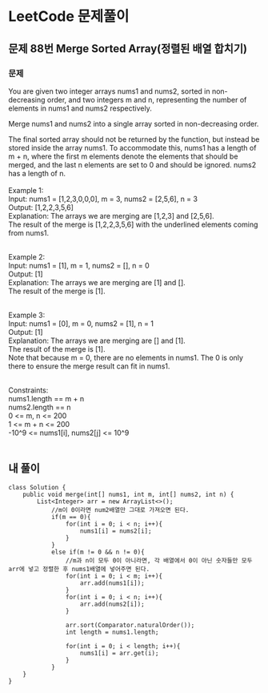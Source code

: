 # LeetCode 문제풀이

## 문제 88번 Merge Sorted Array(정렬된 배열 합치기)
### 문제<br>
You are given two integer arrays nums1 and nums2, sorted in non-decreasing order, and two integers m and n, representing the number of elements in nums1 and nums2 respectively.

Merge nums1 and nums2 into a single array sorted in non-decreasing order.

The final sorted array should not be returned by the function, but instead be stored inside the array nums1. To accommodate this, nums1 has a length of m + n, where the first m elements denote the elements that should be merged, and the last n elements are set to 0 and should be ignored. nums2 has a length of n.
<br><br>
Example 1:<br>
Input: nums1 = [1,2,3,0,0,0], m = 3, nums2 = [2,5,6], n = 3<br>
Output: [1,2,2,3,5,6]<br>
Explanation: The arrays we are merging are [1,2,3] and [2,5,6].<br>
The result of the merge is [1,2,2,3,5,6] with the underlined elements coming from nums1.<br><br>

Example 2:<br>
Input: nums1 = [1], m = 1, nums2 = [], n = 0<br>
Output: [1]<br>
Explanation: The arrays we are merging are [1] and [].<br>
The result of the merge is [1].<br><br>

Example 3:<br>
Input: nums1 = [0], m = 0, nums2 = [1], n = 1<br>
Output: [1]<br>
Explanation: The arrays we are merging are [] and [1].<br>
The result of the merge is [1].<br>
Note that because m = 0, there are no elements in nums1. The 0 is only there to ensure the merge result can fit in nums1.<br><br> 

Constraints:<br>
nums1.length == m + n<br>
nums2.length == n<br>
0 <= m, n <= 200<br>
1 <= m + n <= 200<br>
-10^9 <= nums1[i], nums2[j] <= 10^9<br><br>
 
 
## 내 풀이
```
class Solution {
    public void merge(int[] nums1, int m, int[] nums2, int n) {
        List<Integer> arr = new ArrayList<>();
            //m이 0이라면 num2배열만 그대로 가져오면 된다.
            if(m == 0){
                for(int i = 0; i < n; i++){
                    nums1[i] = nums2[i];
                }
            }
            else if(m != 0 && n != 0){
                //m과 n이 모두 0이 아니라면, 각 배열에서 0이 아닌 숫자들만 모두 arr에 넣고 정렬한 후 nums1배열에 넣어주면 된다.
                for(int i = 0; i < m; i++){
                    arr.add(nums1[i]);
                }
                for(int i = 0; i < n; i++){
                    arr.add(nums2[i]);
                }
                
                arr.sort(Comparator.naturalOrder());
                int length = nums1.length;
                
                for(int i = 0; i < length; i++){
                    nums1[i] = arr.get(i);
                }
            }
    }
}
```
